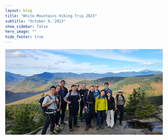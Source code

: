 ```yaml
---
layout: blog
title: "White Mountains Hiking Trip 2023"
subtitle: "October 9, 2023"
show_sidebar: false
hero_image: ""
hide_footer: true
---
```


![Image](/img/news-images/20231009_133449_1.jpg)

